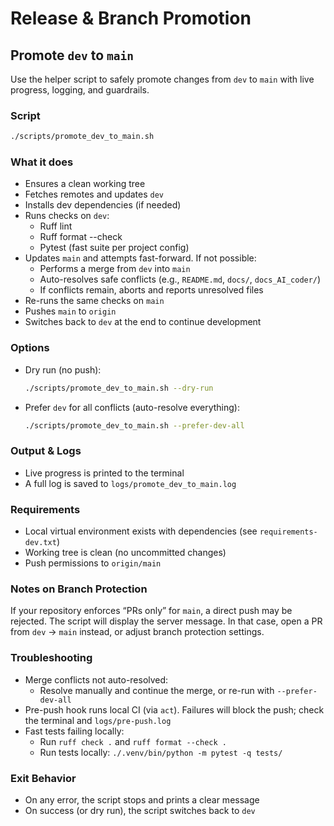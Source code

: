 # Release & Branch Promotion

## Promote `dev` to `main`

Use the helper script to safely promote changes from `dev` to `main` with live progress, logging, and guardrails.

### Script

```bash
./scripts/promote_dev_to_main.sh
```

### What it does
- Ensures a clean working tree
- Fetches remotes and updates `dev`
- Installs dev dependencies (if needed)
- Runs checks on `dev`:
  - Ruff lint
  - Ruff format --check
  - Pytest (fast suite per project config)
- Updates `main` and attempts fast-forward. If not possible:
  - Performs a merge from `dev` into `main`
  - Auto-resolves safe conflicts (e.g., `README.md`, `docs/`, `docs_AI_coder/`)
  - If conflicts remain, aborts and reports unresolved files
- Re-runs the same checks on `main`
- Pushes `main` to `origin`
- Switches back to `dev` at the end to continue development

### Options

- Dry run (no push):
  ```bash
  ./scripts/promote_dev_to_main.sh --dry-run
  ```
- Prefer `dev` for all conflicts (auto-resolve everything):
  ```bash
  ./scripts/promote_dev_to_main.sh --prefer-dev-all
  ```

### Output & Logs
- Live progress is printed to the terminal
- A full log is saved to `logs/promote_dev_to_main.log`

### Requirements
- Local virtual environment exists with dependencies (see `requirements-dev.txt`)
- Working tree is clean (no uncommitted changes)
- Push permissions to `origin/main`

### Notes on Branch Protection
If your repository enforces “PRs only” for `main`, a direct push may be rejected. The script will display the server message. In that case, open a PR from `dev` → `main` instead, or adjust branch protection settings.

### Troubleshooting
- Merge conflicts not auto-resolved:
  - Resolve manually and continue the merge, or re-run with `--prefer-dev-all`
- Pre-push hook runs local CI (via `act`). Failures will block the push; check the terminal and `logs/pre-push.log`
- Fast tests failing locally:
  - Run `ruff check .` and `ruff format --check .`
  - Run tests locally: `./.venv/bin/python -m pytest -q tests/`

### Exit Behavior
- On any error, the script stops and prints a clear message
- On success (or dry run), the script switches back to `dev`
